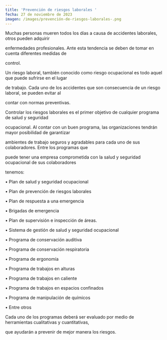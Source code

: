 ```yaml
---
title: 'Prevención de riesgos laborales '
fecha: 27 de noviembre de 2023
imagen: /images/prevención-de-riesgos-laborales-.png
---
```

Muchas personas mueren todos los días a causa de accidentes laborales, otros pueden adquirir 

enfermedades profesionales. Ante esta tendencia se deben de tomar en cuenta diferentes medidas de 

control.

Un riesgo laboral, también conocido como riesgo ocupacional es todo aquel que puede sufrirse en el lugar 

de trabajo. Cada uno de los accidentes que son consecuencia de un riesgo laboral, se pueden evitar al 

contar con normas preventivas.

Controlar los riesgos laborales es el primer objetivo de cualquier programa de salud y seguridad 

ocupacional. Al contar con un buen programa, las organizaciones tendrán mayor posibilidad de garantizar 

ambientes de trabajo seguros y agradables para cada uno de sus colaboradores. Entre los programas que 

puede tener una empresa comprometida con la salud y seguridad ocupacional de sus colaboradores 

tenemos:

• Plan de salud y seguridad ocupacional

• Plan de prevención de riesgos laborales

• Plan de respuesta a una emergencia

• Brigadas de emergencia

• Plan de supervisión e inspección de áreas.

• Sistema de gestión de salud y seguridad ocupacional

• Programa de conservación auditiva

• Programa de conservación respiratoria

• Programa de ergonomía

• Programa de trabajos en alturas

• Programa de trabajos en caliente

• Programa de trabajos en espacios confinados

• Programa de manipulación de químicos

• Entre otros

Cada uno de los programas deberá ser evaluado por medio de herramientas cualitativas y cuantitativas, 

que ayudarán a prevenir de mejor manera los riesgos.
